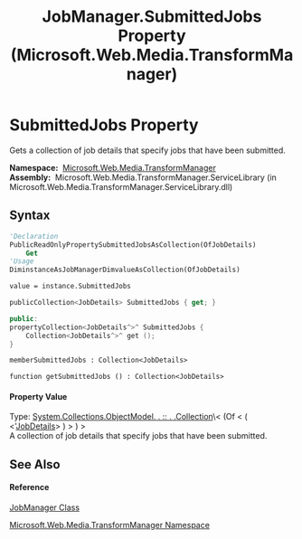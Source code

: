 ﻿---
title: JobManager.SubmittedJobs Property  (Microsoft.Web.Media.TransformManager)
TOCTitle: SubmittedJobs Property
ms:assetid: P:Microsoft.Web.Media.TransformManager.JobManager.SubmittedJobs
ms:mtpsurl: https://msdn.microsoft.com/en-us/library/microsoft.web.media.transformmanager.jobmanager.submittedjobs(v=VS.90)
ms:contentKeyID: 35520962
ms.date: 06/14/2012
mtps_version: v=VS.90
f1_keywords:
- Microsoft.Web.Media.TransformManager.JobManager.get_SubmittedJobs
- Microsoft.Web.Media.TransformManager.JobManager.SubmittedJobs
dev_langs:
- CSharp
- JScript
- VB
- FSharp
- c++
api_location:
- Microsoft.Web.Media.TransformManager.ServiceLibrary.dll
api_name:
- Microsoft.Web.Media.TransformManager.JobManager.get_SubmittedJobs
- Microsoft.Web.Media.TransformManager.JobManager.SubmittedJobs
api_type:
- Managed
topic_type:
- apiref
- kbSyntax
product_family_name: VS
ROBOTS: INDEX,FOLLOW
---

# SubmittedJobs Property

Gets a collection of job details that specify jobs that have been submitted.

**Namespace:**  [Microsoft.Web.Media.TransformManager](microsoft-web-media-transformmanager-namespace.md)  
**Assembly:**  Microsoft.Web.Media.TransformManager.ServiceLibrary (in Microsoft.Web.Media.TransformManager.ServiceLibrary.dll)

## Syntax

``` vb
'Declaration
PublicReadOnlyPropertySubmittedJobsAsCollection(OfJobDetails)
    Get
'Usage
DiminstanceAsJobManagerDimvalueAsCollection(OfJobDetails)

value = instance.SubmittedJobs
```

``` csharp
publicCollection<JobDetails> SubmittedJobs { get; }
```

``` c++
public:
propertyCollection<JobDetails^>^ SubmittedJobs {
    Collection<JobDetails^>^ get ();
}
```

``` fsharp
memberSubmittedJobs : Collection<JobDetails>
```

``` jscript
function getSubmittedJobs () : Collection<JobDetails>
```

#### Property Value

Type: [System.Collections.ObjectModel. . :: . .Collection](https://msdn.microsoft.com/en-us/library/ms132397\(v=vs.90\))\< (Of \< ( \<'[JobDetails](jobdetails-class-microsoft-web-media-transformmanager.md)\> ) \> ) \>  
A collection of job details that specify jobs that have been submitted.  

## See Also

#### Reference

[JobManager Class](jobmanager-class-microsoft-web-media-transformmanager.md)

[Microsoft.Web.Media.TransformManager Namespace](microsoft-web-media-transformmanager-namespace.md)


